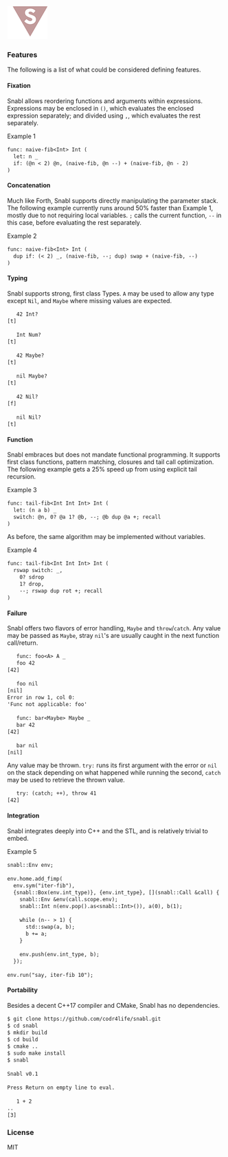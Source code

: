![Logo](logo.png?raw=true)

### Features
The following is a list of what could be considered defining features.

#### Fixation
Snabl allows reordering functions and arguments within expressions. Expressions may be enclosed in ```()```, which evaluates the enclosed expression separately; and divided using ```,```, which evaluates the rest separately.

Example 1
```
func: naive-fib<Int> Int (
  let: n _			
  if: (@n < 2) @n, (naive-fib, @n --) + (naive-fib, @n - 2)
)
```

#### Concatenation
Much like Forth, Snabl supports directly manipulating the parameter stack. The following example currently runs around 50% faster than Example 1, mostly due to not requiring local variables. ```;``` calls the current function, ```--``` in this case, before evaluating the rest separately.

Example 2
```
func: naive-fib<Int> Int (
  dup if: (< 2) _, (naive-fib, --; dup) swap + (naive-fib, --)
)
```

#### Typing
Snabl supports strong, first class Types. ```A``` may be used to allow any type except ```Nil```, and ```Maybe``` where missing values are expected.

```
   42 Int?
[t]

   Int Num?
[t]

   42 Maybe?
[t]

   nil Maybe?
[t]

   42 Nil?
[f]

   nil Nil?
[t]
```

#### Function
Snabl embraces but does not mandate functional programming. It supports first class functions, pattern matching, closures and tail call optimization. The following example gets a 25% speed up from using explicit tail recursion.

Example 3
```
func: tail-fib<Int Int Int> Int (
  let: (n a b) _
  switch: @n, 0? @a 1? @b, --; @b dup @a +; recall
)
```

As before, the same algorithm may be implemented without variables.

Example 4
```
func: tail-fib<Int Int Int> Int (
  rswap switch: _,
    0? sdrop
    1? drop,
    --; rswap dup rot +; recall
)
```

#### Failure
Snabl offers two flavors of error handling, ```Maybe``` and ```throw```/```catch```. Any value may be passed as ```Maybe```, stray ```nil```'s are usually caught in the next function call/return.

```
   func: foo<A> A _
   foo 42
[42]

   foo nil
[nil]
Error in row 1, col 0:
'Func not applicable: foo'

   func: bar<Maybe> Maybe _
   bar 42
[42]

   bar nil
[nil]
```

Any value may be thrown. ```try:``` runs its first argument with the error or ```nil``` on the stack depending on what happened while running the second, ```catch``` may be used to retrieve the thrown value.

```
   try: (catch; ++), throw 41
[42]
```

#### Integration
Snabl integrates deeply into C++ and the STL, and is relatively trivial to embed.

Example 5
```
snabl::Env env;

env.home.add_fimp(
  env.sym("iter-fib"),
  {snabl::Box(env.int_type)}, {env.int_type}, [](snabl::Call &call) {
    snabl::Env &env(call.scope.env);								 
    snabl::Int n(env.pop().as<snabl::Int>()), a(0), b(1);

    while (n-- > 1) {
      std::swap(a, b);
      b += a;
    }

    env.push(env.int_type, b);
  });

env.run("say, iter-fib 10");
```

#### Portability
Besides a decent C++17 compiler and CMake, Snabl has no dependencies.

```
$ git clone https://github.com/codr4life/snabl.git
$ cd snabl
$ mkdir build
$ cd build
$ cmake ..
$ sudo make install
$ snabl

Snabl v0.1

Press Return on empty line to eval.

   1 + 2
.. 
[3]
```

### License
MIT